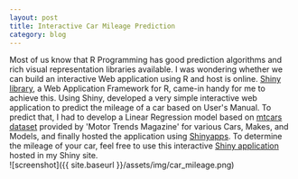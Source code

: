 ```yaml
---
layout: post
title: Interactive Car Mileage Prediction
category: blog
---
```


Most of us know that R Programming has good prediction algorithms and rich visual representation libraries available. I was wondering whether we can build an interactive Web application using R and host is online. [Shiny library](https://cran.r-project.org/web/packages/shiny/shiny.pdf), a Web Application Framework for R, came-in handy for me to achieve this. Using Shiny, developed a very simple interactive web application to predict the mileage of a car based on User's Manual. To predict that, I had to develop a Linear Regression model based on [mtcars dataset](https://stat.ethz.ch/R-manual/R-patched/library/datasets/html/mtcars.html) provided by 'Motor Trends Magazine' for various Cars, Makes, and Models, and finally hosted the application using [Shinyapps](https://www.shinyapps.io/). To determine the mileage of your car, feel free to use this interactive [Shiny application](https://socrates.shinyapps.io/CarMileagePredictor/) hosted in my Shiny site.
<br>
![screenshot]({{ site.baseurl }}/assets/img/car_mileage.png)